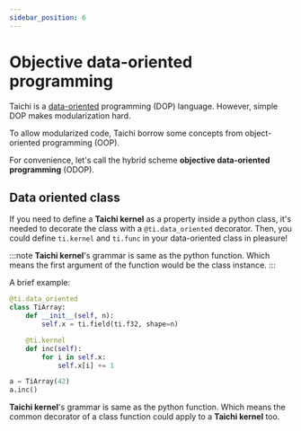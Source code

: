 ```yaml
---
sidebar_position: 6
---
```


# Objective data-oriented programming

Taichi is a
[data-oriented](https://en.wikipedia.org/wiki/Data-oriented_design)
programming (DOP) language. However, simple DOP makes modularization
hard.

To allow modularized code, Taichi borrow some concepts from
object-oriented programming (OOP).

For convenience, let's call the hybrid scheme **objective data-oriented
programming** (ODOP).


## Data oriented class

If you need to define a **Taichi kernel** as a property inside a python class, it's needed to decorate the class with a `@ti.data_oriented` decorator. Then, you could define `ti.kernel` and `ti.func` in your data-oriented class in pleasure!

:::note
**Taichi kernel**'s grammar is same as the python function. Which means the first argument of the function would be the class instance.
:::

A brief example:

```python {1}
@ti.data_oriented
class TiArray:
    def __init__(self, n):
        self.x = ti.field(ti.f32, shape=n)

    @ti.kernel
    def inc(self):
        for i in self.x:
            self.x[i] += 1

a = TiArray(42)
a.inc()
```

**Taichi kernel**'s grammar is same as the python function. Which means the common decorator of a class function could apply to a **Taichi kernel** too.
<!---
Kernels should be called from **Python-scope**.

:::note
For people from CUDA, Taichi kernels = `__global__` functions.
:::

A brief example:

```python
import taichi as ti

ti.init()

@ti.data_oriented
class Array2D:
  def __init__(self, n, m, increment):
    self.n = n
    self.m = m
    self.val = ti.field(ti.f32)
    self.total = ti.field(ti.f32)
    self.increment = increment
    ti.root.dense(ti.ij, (self.n, self.m)).place(self.val)
    ti.root.place(self.total)

  @staticmethod
  @ti.func
  def clamp(x):  # Clamp to [0, 1)
      return max(0, min(1 - 1e-6, x))

  @ti.kernel
  def inc(self):
    for i, j in self.val:
      ti.atomic_add(self.val[i, j], self.increment)

  @ti.kernel
  def inc2(self, increment: ti.i32):
    for i, j in self.val:
      ti.atomic_add(self.val[i, j], increment)

  @ti.kernel
  def reduce(self):
    for i, j in self.val:
      ti.atomic_add(self.total, self.val[i, j] * 4)

arr = Array2D(128, 128, 3)

double_total = ti.field(ti.f32, shape=())

ti.root.lazy_grad()

arr.inc()
arr.inc.grad()
assert arr.val[3, 4] == 3
arr.inc2(4)
assert arr.val[3, 4] == 7

with ti.Tape(loss=arr.total):
  arr.reduce()

for i in range(arr.n):
  for j in range(arr.m):
    assert arr.val.grad[i, j] == 4

@ti.kernel
def double():
  double_total[None] = 2 * arr.total

with ti.Tape(loss=double_total):
  arr.reduce()
  double()

for i in range(arr.n):
  for j in range(arr.m):
    assert arr.val.grad[i, j] == 8
```
-->